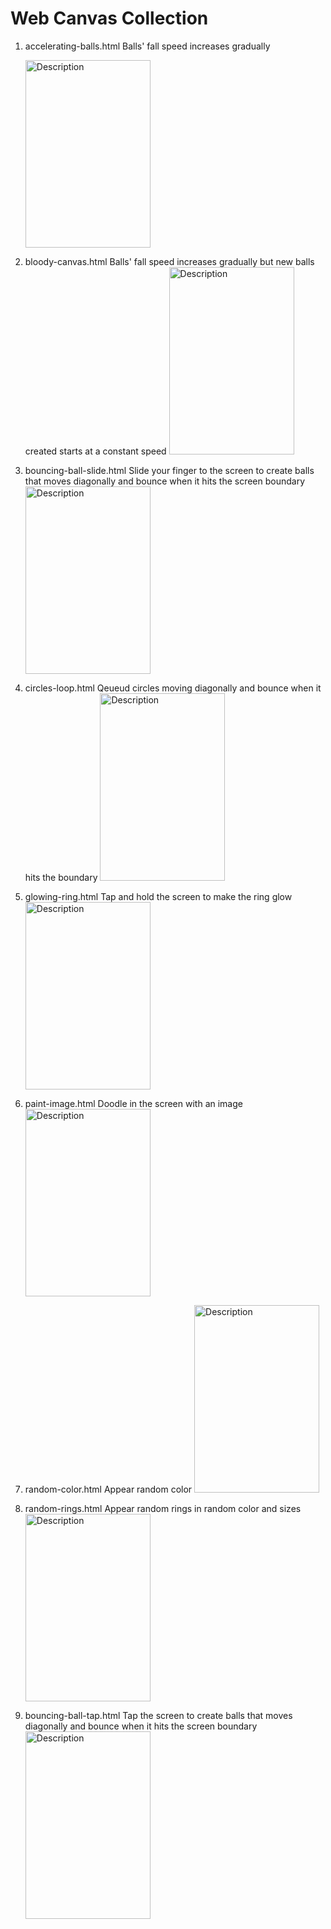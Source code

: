 # Web Canvas Collection

1. accelerating-balls.html
   Balls' fall speed increases gradually
   
   <img src="https://github.com/user-attachments/assets/c94dc4ed-e718-4fd6-b3ca-5f66e4040595" alt="Description" width="200" height="300">
   
3. bloody-canvas.html
   Balls' fall speed increases gradually but new balls created starts at a constant speed
   <img src="https://github.com/user-attachments/assets/c81f7682-77d1-46d1-83ac-5013e0b95fe0" alt="Description" width="200" height="300">
   
4. bouncing-ball-slide.html
   Slide your finger to the screen to create balls that moves diagonally and bounce when it hits the screen boundary
   <img src="https://github.com/user-attachments/assets/127b7555-a111-409a-80c2-7ac7d64b1e3a" alt="Description" width="200" height="300">
   
5. circles-loop.html
   Qeueud circles moving diagonally and bounce when it hits the boundary
   <img src="https://github.com/user-attachments/assets/ee56a3db-f221-4f69-b685-18da26b779d3" alt="Description" width="200" height="300">
   
6. glowing-ring.html
   Tap and hold the screen to make the ring glow
    <img src="https://github.com/user-attachments/assets/71f6784c-aa6e-42b6-a991-ba71a1e187be" alt="Description" width="200" height="300">
    
7. paint-image.html
   Doodle in the screen with an image
    <img src="https://github.com/user-attachments/assets/f9e7009d-20b1-4af2-9bc2-3f081718b581" alt="Description" width="200" height="300">
    
8. random-color.html
   Appear random color
    <img src="https://github.com/user-attachments/assets/95e768a6-4382-427a-9fe3-10ffda0bddc2" alt="Description" width="200" height="300">
    
9. random-rings.html
   Appear random rings in random color and sizes
    <img src="https://github.com/user-attachments/assets/02c0e196-5924-40bc-8914-869d3f53d3f8" alt="Description" width="200" height="300">
    
10. bouncing-ball-tap.html
    Tap the screen to create balls that moves diagonally and bounce when it hits the screen boundary
    <img src="https://github.com/user-attachments/assets/7e31145f-6951-46ea-b28d-962609159344" alt="Description" width="200" height="300">
    
